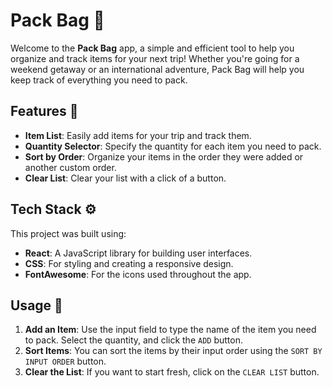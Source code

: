 # Pack Bag 🧳

Welcome to the **Pack Bag** app, a simple and efficient tool to help you organize and track items for your next trip! Whether you're going for a weekend getaway or an international adventure, Pack Bag will help you keep track of everything you need to pack.


## Features 🌟
- **Item List**: Easily add items for your trip and track them.
- **Quantity Selector**: Specify the quantity for each item you need to pack.
- **Sort by Order**: Organize your items in the order they were added or another custom order.
- **Clear List**: Clear your list with a click of a button.

## Tech Stack ⚙️

This project was built using:

- **React**: A JavaScript library for building user interfaces.
- **CSS**: For styling and creating a responsive design.
- **FontAwesome**: For the icons used throughout the app.

## Usage 🎯

1. **Add an Item**: Use the input field to type the name of the item you need to pack. Select the quantity, and click the `ADD` button.
2. **Sort Items**: You can sort the items by their input order using the `SORT BY INPUT ORDER` button.
3. **Clear the List**: If you want to start fresh, click on the `CLEAR LIST` button.
